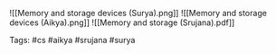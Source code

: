 ![[Memory and storage devices (Surya).png]]
![[Memory and storage devices (Aikya).png]]
![[Memory and storage (Srujana).pdf]]

Tags: #cs #aikya #srujana #surya